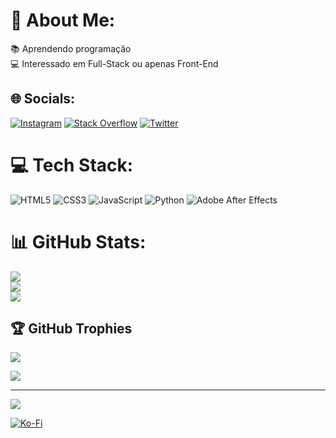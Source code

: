 # 💫 About Me:
📚 Aprendendo programação<br>💻 Interessado em Full-Stack ou apenas Front-End


## 🌐 Socials:
[![Instagram](https://img.shields.io/badge/Instagram-%23E4405F.svg?logo=Instagram&logoColor=white)](https://instagram.com/jurgensenkk) [![Stack Overflow](https://img.shields.io/badge/-Stackoverflow-FE7A16?logo=stack-overflow&logoColor=white)](https://stackoverflow.com/users/lucas-jurgensen) [![Twitter](https://img.shields.io/badge/Twitter-%231DA1F2.svg?logo=Twitter&logoColor=white)](https://twitter.com/jurgensenkk) 

# 💻 Tech Stack:
![HTML5](https://img.shields.io/badge/html5-%23E34F26.svg?style=flat&logo=html5&logoColor=white) ![CSS3](https://img.shields.io/badge/css3-%231572B6.svg?style=flat&logo=css3&logoColor=white) ![JavaScript](https://img.shields.io/badge/javascript-%23323330.svg?style=flat&logo=javascript&logoColor=%23F7DF1E) ![Python](https://img.shields.io/badge/python-3670A0?style=flat&logo=python&logoColor=ffdd54) ![Adobe After Effects](https://img.shields.io/badge/Adobe%20After%20Effects-9999FF.svg?style=flat&logo=Adobe%20After%20Effects&logoColor=white)
# 📊 GitHub Stats:
![](https://github-readme-stats.vercel.app/api?username=lucas-jurgensen&theme=tokyonight&hide_border=true&include_all_commits=true&count_private=false)<br/>
![](https://github-readme-streak-stats.herokuapp.com/?user=lucas-jurgensen&theme=tokyonight&hide_border=true)<br/>
![](https://github-readme-stats.vercel.app/api/top-langs/?username=lucas-jurgensen&theme=tokyonight&hide_border=true&include_all_commits=true&count_private=false&layout=compact)

## 🏆 GitHub Trophies
![](https://github-profile-trophy.vercel.app/?username=lucas-jurgensen&theme=tokyonight&no-frame=true&no-bg=false&margin-w=4)


[![](https://gtce.itsvg.in/api?username=jurgensenkk)](https://gtce.itsvg.in)

---
[![](https://visitcount.itsvg.in/api?id=lucas-jurgensen&icon=2&color=12)](https://visitcount.itsvg.in)


  [![Ko-Fi](https://img.shields.io/badge/Ko--fi-F16061?style=for-the-badge&logo=ko-fi&logoColor=white)](https://ko-fi.com/lucasjurgensen) 


